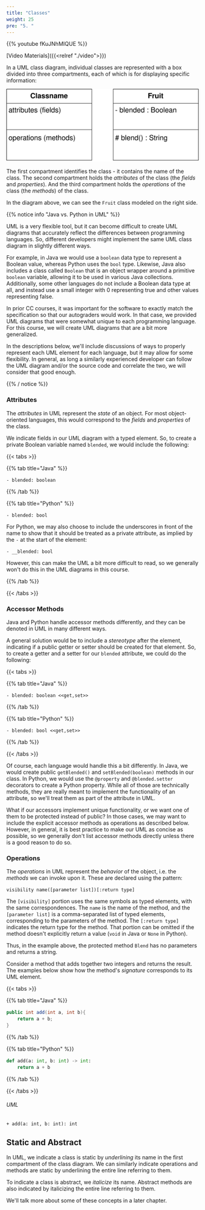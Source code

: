 ```yaml
---
title: "Classes"
weight: 25
pre: "5. "
---
```


{{% youtube fKuJNhMIQUE %}}

[Video Materials]({{<relref "./video">}})

In a UML class diagram, individual classes are represented with a box divided into three compartments, each of which is for displaying specific information:

![Class Diagram example](/images/5/410_5_classbox.svg)

<!-- 
{{< mermaid >}}
classDiagram
class Classname{
    +Field attributes
    +operations(methods)
}

class Fruit{
    -Boolean blended
    #blend(): string
}

{{< /mermaid >}}
 -->

The first compartment identifies the class - it contains the name of the class. The second compartment holds the _attributes_ of the class (the _fields_ and _properties_).  And the third compartment holds the _operations_ of the class (the _methods_) of the class.

In the diagram above, we can see the `Fruit` class modeled on the right side. 

{{% notice info "Java vs. Python in UML" %}}

UML is a very flexible tool, but it can become difficult to create UML diagrams that accurately reflect the differences between programming languages. So, different developers might implement the same UML class diagram in slightly different ways. 

For example, in Java we would use a `boolean` data type to represent a Boolean value, whereas Python uses the `bool` type. Likewise, Java also includes a class called `Boolean` that is an object wrapper around a primitive `boolean` variable, allowing it to be used in various Java collections. Additionally, some other languages do not include a Boolean data type at all, and instead use a small integer with 0 representing true and other values representing false. 

In prior CC courses, it was important for the software to exactly match the specification so that our autograders would work. In that case, we provided UML diagrams that were somewhat unique to each programming language. For this course, we will create UML diagrams that are a bit more generalized. 

In the descriptions below, we'll include discussions of ways to properly represent each UML element for each language, but it may allow for some flexibility. In general, as long a similarly experienced developer can follow the UML diagram and/or the source code and correlate the two, we will consider that good enough.

{{% / notice %}}

### Attributes

The _attributes_ in UML represent the _state_ of an object.  For most object-oriented languages, this would correspond to the _fields_ and _properties_ of the class.

We indicate fields in our UML diagram with a typed element. So, to create a private Boolean variable named `blended`, we would include the following:

{{< tabs >}}

{{% tab title="Java" %}}

```
- blended: boolean
```

{{% /tab %}}

{{% tab title="Python" %}}

```
- blended: bool
```

For Python, we may also choose to include the underscores in front of the name to show that it should be treated as a private attribute, as implied by the `-` at the start of the element:

```
- __blended: bool
```

However, this can make the UML a bit more difficult to read, so we generally won't do this in the UML diagrams in this course.

{{% /tab %}}

{{< /tabs >}}

### Accessor Methods

Java and Python handle accessor methods differently, and they can be denoted in UML in many different ways. 

A general solution would be to include a _stereotype_ after the element, indicating if a public getter or setter should be created for that element. So, to create a getter and a setter for our `blended` attribute, we could do the following:

{{< tabs >}}

{{% tab title="Java" %}}

```
- blended: boolean <<get,set>>
```

{{% /tab %}}

{{% tab title="Python" %}}

```
- blended: bool <<get,set>>
```

{{% /tab %}}

{{< /tabs >}}

Of course, each language would handle this a bit differently. In Java, we would create public `getBlended()` and `setBlended(boolean)` methods in our class. In Python, we would use the `@property` and `@blended.setter` decorators to create a Python property. While all of those are technically methods, they are really meant to implement the functionality of an attribute, so we'll treat them as part of the attribute in UML.

What if our accessors implement unique functionality, or we want one of them to be protected instead of public? In those cases, we may want to include the explicit accessor methods as operations as described below. However, in general, it is best practice to make our UML as concise as possible, so we generally don't list accessor methods directly unless there is a good reason to do so. 

### Operations

The _operations_ in UML represent the _behavior_ of the object, i.e. the _methods_ we can invoke upon it.  These are declared using the pattern:

```
visibility name([parameter list])[:return type]
```

The  `[visibility]` portion uses the same symbols as typed elements, with the same correspondences. The `name` is the name of the method, and the `[parameter list]` is a comma-separated list of typed elements, corresponding to the parameters of the method. The `[:return type]` indicates the return type for the method. That portion can be omitted if the method doesn't explicitly return a value (`void` in Java or `None` in Python).  

Thus, in the example above, the protected method `Blend` has no parameters and returns a string.  

Consider a method that adds together two integers and returns the result. The examples below show how the method's _signature_ corresponds to its UML element.

{{< tabs >}}

{{% tab title="Java" %}}

```java
public int add(int a, int b){
    return a + b;
}
```

{{% /tab %}}

{{% tab title="Python" %}}

```python
def add(a: int, b: int) -> int:
    return a + b
```

{{% /tab %}}

{{< /tabs >}}

###### UML

```
+ add(a: int, b: int): int
```

## Static and Abstract

In UML, we indicate a class is static by _underlining_ its name in the first compartment of the class diagram.  We can similarly indicate operations and methods are static by underlining the entire line referring to them.

To indicate a class is abstract, we _italicize_ its name.  Abstract methods are also indicated by italicizing the entire line referring to them.

We'll talk more about some of these concepts in a later chapter. 
